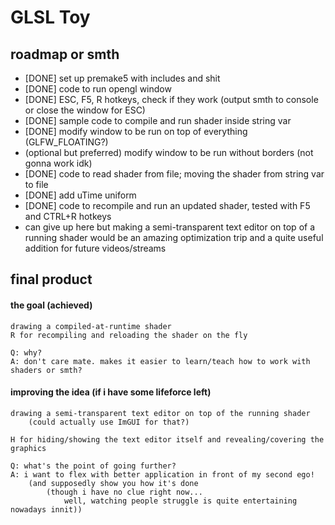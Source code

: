 # GLSL Toy
## roadmap or smth
- [DONE] set up premake5 with includes and shit
- [DONE] code to run opengl window
- [DONE] ESC, F5, R hotkeys, check if they work (output smth to console or close the window for ESC)
- [DONE] sample code to compile and run shader inside string var
- [DONE] modify window to be run on top of everything (GLFW_FLOATING?)
- (optional but preferred) modify window to be run without borders (not gonna work idk)
- [DONE] code to read shader from file; moving the shader from string var to file
- [DONE] add uTime uniform
- [DONE] code to recompile and run an updated shader, tested with F5 and CTRL+R hotkeys
- can give up here but making a semi-transparent text editor on top of a running shader would be an amazing optimization trip and a quite useful addition for future videos/streams 

## final product
#### the goal (achieved)
	drawing a compiled-at-runtime shader  
	R for recompiling and reloading the shader on the fly
	
	Q: why?
	A: don't care mate. makes it easier to learn/teach how to work with shaders or smth?

#### improving the idea (if i have some lifeforce left)
	drawing a semi-transparent text editor on top of the running shader
		(could actually use ImGUI for that?) 
	
	H for hiding/showing the text editor itself and revealing/covering the graphics
	
	Q: what's the point of going further?
	A: i want to flex with better application in front of my second ego! 
		(and supposedly show you how it's done 
			(though i have no clue right now...
				well, watching people struggle is quite entertaining nowadays innit))
